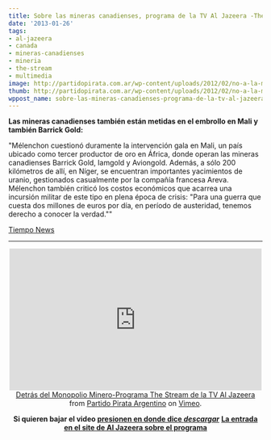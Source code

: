 ```yaml
---
title: Sobre las mineras canadienses, programa de la TV Al Jazeera -The Stream
date: '2013-01-26'
tags:
- al-jazeera
- canada
- mineras-canadienses
- mineria
- the-stream
- multimedia
image: http://partidopirata.com.ar/wp-content/uploads/2012/02/no-a-la-mineria-a-cielo-abierto.jpg
thumb: http://partidopirata.com.ar/wp-content/uploads/2012/02/no-a-la-mineria-a-cielo-abierto-150x150.jpg
wppost_name: sobre-las-mineras-canadienses-programa-de-la-tv-al-jazeera-the-stream
---
```


<strong>Las mineras canadienses también están metidas en el embrollo en Mali y también Barrick Gold:</strong>

"Mélenchon cuestionó duramente la intervención gala en Mali, un país ubicado como tercer productor de oro en África, donde operan las mineras canadienses Barrick Gold, Iamgold y Aviongold. Además, a sólo 200 kilómetros de allí, en Níger, se encuentran importantes yacimientos de uranio, gestionados casualmente por la compañía francesa Areva.
Mélenchon también criticó los costos económicos que acarrea una incursión militar de este tipo en plena época de crisis: "Para una guerra que cuesta dos millones de euros por día, en período de austeridad, tenemos derecho a conocer la verdad.""

<a href="http://tiempo.infonews.com/2013/01/24/mundo-95142-acusan-a-hollande-de-intervenir-en-mali-para-proteger-intereses.php" target="_blank">Tiempo News</a>

<hr />

<center>
<iframe src="http://player.vimeo.com/video/58193899" height="281" width="500" allowfullscreen="" frameborder="0"></iframe></center><center></center><center><a href="http://vimeo.com/58193899">Detrás del Monopolio Minero-Programa The Stream de la TV Al Jazeera</a> from <a href="http://vimeo.com/user3611990">Partido Pirata Argentino</a> on <a href="http://vimeo.com">Vimeo</a>.</center>
<p style="text-align: center;"><strong>Si quieren bajar el video <a href="https://vimeo.com/58193899" target="_blank">presionen en donde dice <i>descargar</i></a></strong>
<strong> <a href="http://stream.aljazeera.com/story/behind-mining-monopoly-0022324" target="_blank">La entrada en el site de Al Jazeera sobre el programa</a></strong></p>
